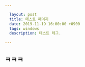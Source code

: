 ```yaml
---

  layout: post
  title: 테스트 페이지
  date: 2019-11-19 16:00:00 +0900
  tags: windows
  description: 테스트 테그. 

---
```


## ㅋㅋㅋ

